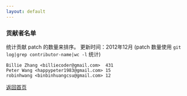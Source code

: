 ```yaml
---
layout: default
---
```


### 贡献者名单



统计贡献 patch 的数量来排序。 更新时间：2012年12月
(patch 数量使用 `git log|grep contributor-name|wc -l` 统计) 


    Billie Zhang <billiecoder@gmail.com>  431
    Peter Wang <happypeter1983@gmail.com> 15
    robinhwang <binbinhuangcsu@gmail.com> 12

<a href="/">返回首页</a>
